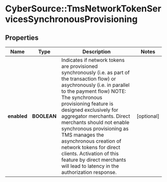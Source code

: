# CyberSource::TmsNetworkTokenServicesSynchronousProvisioning

## Properties
Name | Type | Description | Notes
------------ | ------------- | ------------- | -------------
**enabled** | **BOOLEAN** | Indicates if network tokens are provisioned synchronously (i.e. as part of the transaction flow) or asychronously (i.e. in parallel to the payment flow)  NOTE: The synchronous provisioning feature is designed exclusively for aggregator merchants.  Direct merchants should not enable synchronous provisioning as TMS manages the asynchronous creation of network tokens for direct clients.   Activation of this feature by direct merchants will lead to latency in the authorization response.  | [optional] 


